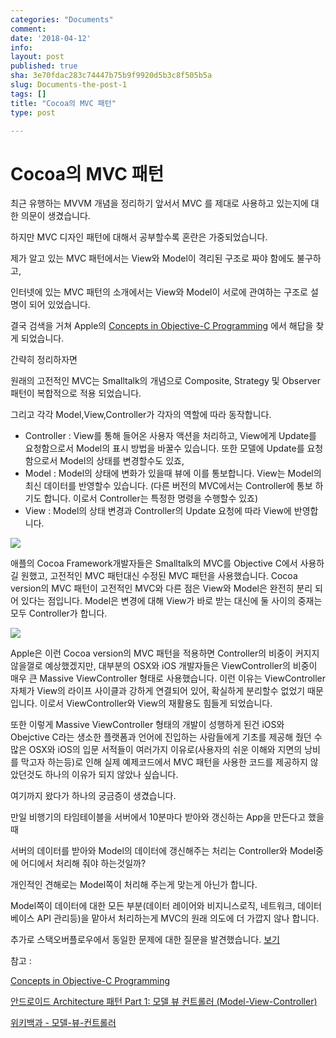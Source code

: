 ```yaml
---
categories: "Documents"
comment: 
date: '2018-04-12'
info: 
layout: post
published: true
sha: 3e70fdac283c74447b75b9f9920d5b3c8f505b5a
slug: Documents-the-post-1
tags: []
title: "Cocoa의 MVC 패턴"
type: post

---
```


# Cocoa의 MVC 패턴

최근 유행하는 MVVM 개념을 정리하기 앞서서 MVC 를 제대로 사용하고 있는지에 대한 의문이 생겼습니다.

하지만 MVC 디자인 패턴에 대해서 공부할수록 혼란은 가중되었습니다.



제가 알고 있는 MVC 패턴에서는 View와 Model이 격리된 구조로 짜야 함에도 불구하고,

인터넷에 있는 MVC 패턴의 소개에서는 View와 Model이 서로에 관여하는 구조로 설명이 되어 있었습니다.



결국 검색을 거쳐 Apple의 [Concepts in Objective-C Programming](https://developer.apple.com/library/content/documentation/General/Conceptual/CocoaEncyclopedia/Model-View-Controller/Model-View-Controller.html) 에서 해답을 찾게 되었습니다.



간략히 정리하자면

원래의 고전적인 MVC는 Smalltalk의 개념으로 Composite, Strategy 및 Observer 패턴이 복합적으로 적용 되었습니다.

그리고 각각 Model,View,Controller가 각자의 역할에 따라 동작합니다.

- Controller : View를 통해 들어온 사용자 액션을 처리하고, View에게 Update를 요청함으로서 Model의 표시 방법을 바꿀수 있습니다. 또한 모델에 Update를 요청함으로서 Model의 상태를 변경할수도 있죠,
- Model : Model의 상태에 변화가 있을때 뷰에 이를 통보합니다. View는 Model의 최신 데이터를 반영할수 있습니다. (다른 버전의 MVC에서는 Controller에 통보 하기도 합니다. 이로서 Controller는 특정한 명령을 수행할수 있죠)
- View : Model의 상태 변경과 Controller의 Update 요청에 따라 View에 반영합니다.



![](https://justinlee.github.io/assets//img/traditional_mvc.gif)



애플의 Cocoa Framework개발자들은 Smalltalk의 MVC를 Objective C에서 사용하길 원했고, 고전적인 MVC 패턴대신 수정된 MVC 패턴을 사용했습니다. Cocoa version의 MVC 패턴이 고전적인 MVC와 다른 점은 View와 Model은 완전히 분리 되어 있다는 점입니다. Model은 변경에 대해 View가 바로 받는 대신에 둘 사이의 중재는 모두 Controller가 합니다.



![](https://justinlee.github.io/assets//img/cocoa_mvc.gif)



Apple은 이런 Cocoa version의 MVC 패턴을 적용하면 Controller의 비중이 커지지 않을껄로 예상했겠지만, 대부분의 OSX와 iOS 개발자들은 ViewController의 비중이 매우 큰 Massive ViewController 형태로 사용했습니다. 이런 이유는 ViewController 자체가 View의 라이프 사이클과 강하게 연결되어 있어, 확실하게 분리할수 없었기 때문입니다. 이로서 ViewController와 View의 재활용도 힘들게 되었습니다.

또한 이렇게 Massive ViewController 형태의 개발이 성행하게 된건 iOS와 Obejctive C라는 생소한 플랫폼과 언어에 진입하는 사람들에게 기초를 제공해 줬던 수많은 OSX와 iOS의 입문 서적들이 여러가지 이유로(사용자의 쉬운 이해와 지면의 낭비를 막고자 하는등)로 인해 실제 예제코드에서 MVC 패턴을 사용한 코드를 제공하지 않았던것도 하나의 이유가 되지 않았나 싶습니다.



여기까지 왔다가 하나의 궁금증이 생겼습니다.



만일 비행기의 타임테이블을 서버에서 10분마다 받아와 갱신하는 App을 만든다고 했을때

서버의 데이터를 받아와 Model의 데이터에 갱신해주는 처리는 Controller와 Model중에 어디에서 처리해 줘야 하는것일까?

개인적인 견해로는 Model쪽이 처리해 주는게 맞는게 아닌가 합니다.

Model쪽이 데이터에 대한 모든 부분(데이터 레이어와 비지니스로직, 네트워크, 데이터베이스 API 관리등)을 맡아서 처리하는게 MVC의 원래 의도에 더 가깝지 않나 합니다.


추가로 스택오버플로우에서 동일한 문제에 대한 질문을 발견했습니다.
[보기](https://stackoverflow.com/questions/12694078/in-a-mvc-application-should-the-controller-or-the-model-handle-data-access)


참고 :

[Concepts in Objective-C Programming](https://developer.apple.com/library/content/documentation/General/Conceptual/CocoaEncyclopedia/Model-View-Controller/Model-View-Controller.html)

[안드로이드 Architecture 패턴 Part 1: 모델 뷰 컨트롤러 (Model-View-Controller)](https://medium.com/upday-devs/android-architecture-patterns-part-1-model-view-controller-3baecef5f2b6)

[위키백과 - 모델-뷰-컨트롤러](https://ko.wikipedia.org/wiki/%EB%AA%A8%EB%8D%B8-%EB%B7%B0-%EC%BB%A8%ED%8A%B8%EB%A1%A4%EB%9F%AC)
